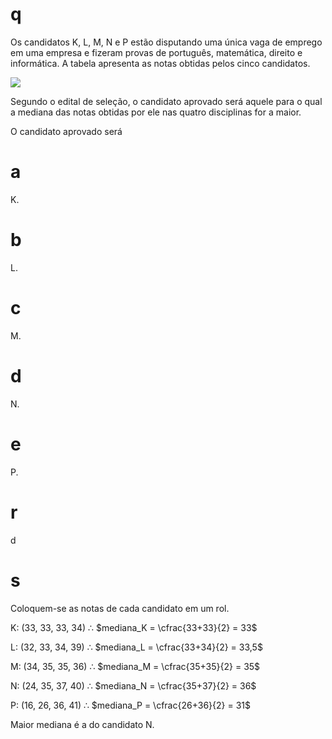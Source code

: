 # q
Os candidatos K, L, M, N e P estão disputando uma única vaga de emprego em uma empresa e fizeram provas de português, matemática, direito e informática. A tabela apresenta as notas obtidas pelos cinco candidatos.

![](https://firebasestorage.googleapis.com/v0/b/firebase-enemio.appspot.com/o/questoes%2F336%2Faa75ca8a-092e-9672-462d-d737470cad2f.png?alt=media\&token=69048618-1a33-437d-ab37-fbbb49197002)

Segundo o edital de seleção, o candidato aprovado será aquele para o qual a mediana das notas obtidas por ele nas quatro disciplinas for a maior.

O candidato aprovado será

# a
K.

# b
L.

# c
M.

# d
N.

# e
P.

# r
d

# s
Coloquem-se as notas de cada candidato em um rol.

K: (33, 33, 33, 34) ∴ $mediana_K = \cfrac{33+33}{2} = 33$

L: (32, 33, 34, 39) ∴ $mediana_L = \cfrac{33+34}{2} = 33,5$

M: (34, 35, 35, 36) ∴ $mediana_M = \cfrac{35+35}{2} = 35$

N: (24, 35, 37, 40) ∴ $mediana_N = \cfrac{35+37}{2} = 36$

P: (16, 26, 36, 41) ∴ $mediana_P = \cfrac{26+36}{2} = 31$

Maior mediana é a do candidato N.
